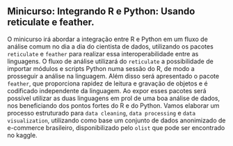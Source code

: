 ## Minicurso: Integrando R e Python: Usando reticulate e feather.

O minicurso irá abordar a integração entre R e Python em um fluxo de análise comum no dia a dia do cientista de dados, utilizando os pacotes `reticulate` e `feather` para realizar essa interoperabilidade entre as linguagens. O fluxo de análise utilizará do `reticulate` a possibilidade de importar módulos e scripts Python numa sessão do R, de modo a prosseguir a análise na linguagem. Além disso será apresentado o pacote `feather`, que proporciona rapidez de leitura e gravação de objetos e é codificado independente da linguagem. Ao expor esses pacotes será possível utilizar as duas linguagens em prol de uma boa análise de dados, nos beneficiando dos pontos fortes do R e do Python. Vamos elaborar um processo estruturado para `data cleaning`, `data processing` e `data visualization`, utilizando como base um conjunto de dados anonimizado de e-commerce brasileiro, disponibilizado pelo `olist` que pode ser encontrado no kaggle.
